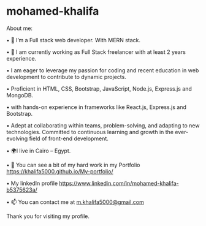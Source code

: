 # mohamed-khalifa

About me:

•	🔭 I’m a Full stack web developer. With MERN stack.

•	🌱 I am currently working as Full Stack freelancer with at least 2 years experience.

•	I am eager to leverage my passion for coding and recent education in web development to contribute to dynamic projects.

• Proficient in HTML, CSS, Bootstrap, JavaScript, Node.js, Express.js and MongoDB.

• with hands-on experience in frameworks like React.js, Express.js and Bootstrap.

• Adept at collaborating within teams, problem-solving, and adapting to new technologies. Committed to continuous learning and growth in the ever-evolving field of front-end development.

•	🌍I live in Cairo – Egypt.

•	📁 You can see a bit of my hard work in my Portfolio https://khalifa5000.github.io/My-portfolio/

• My linkedIn profile https://www.linkedin.com/in/mohamed-khalifa-b5375623a/

•	📫 You can contact me at m.khalifa5000@gmail.com

Thank you for visiting my profile.



